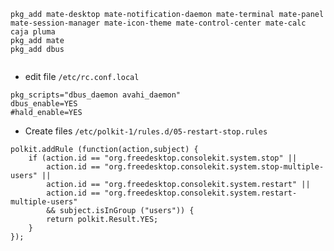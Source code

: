 


```
pkg_add mate-desktop mate-notification-daemon mate-terminal mate-panel mate-session-manager mate-icon-theme mate-control-center mate-calc caja pluma 
pkg_add mate
pkg_add dbus


```


* edit file `/etc/rc.conf.local`

```
pkg_scripts="dbus_daemon avahi_daemon"
dbus_enable=YES
#hald_enable=YES

```

* Create files `/etc/polkit-1/rules.d/05-restart-stop.rules`

```
polkit.addRule (function(action,subject) {
    if (action.id == "org.freedesktop.consolekit.system.stop" || 
        action.id == "org.freedesktop.consolekit.system.stop-multiple-users" ||
        action.id == "org.freedesktop.consolekit.system.restart" || 
        action.id == "org.freedesktop.consolekit.system.restart-multiple-users" 
        && subject.isInGroup ("users")) {
        return polkit.Result.YES;
    }
});

```
